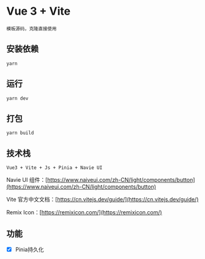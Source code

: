 # Vue 3 + Vite

    模板源码，克隆直接使用
    
## 安装依赖

    yarn

 ## 运行

    yarn dev

 ## 打包

    yarn build

 ## 技术栈

    Vue3 + Vite + Js + Pinia + Navie UI




Navie UI 组件：[https://www.naiveui.com/zh-CN/light/components/button](https://www.naiveui.com/zh-CN/light/components/button)

Vite 官方中文文档：[https://cn.vitejs.dev/guide/](https://cn.vitejs.dev/guide/)

Remix Icon：[https://remixicon.com/](https://remixicon.com/)



  ## 功能

- [x] Pinia持久化
